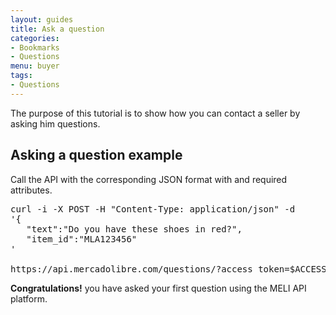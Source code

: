 ```yaml
---
layout: guides
title: Ask a question
categories: 
- Bookmarks
- Questions
menu: buyer
tags: 
- Questions
---
```



The purpose of this tutorial is to show how you can contact a seller by asking him questions.


## Asking a question example

Call the API with the corresponding JSON format with and required attributes.

<pre class="terminal">
curl -i -X POST -H "Content-Type: application/json" -d
'{
   "text":"Do you have these shoes in red?",
   "item_id":"MLA123456"
'

https://api.mercadolibre.com/questions/?access_token=$ACCESS_TOKEN
</pre>
    
**Congratulations!** you have asked your first question using the MELI API platform.

